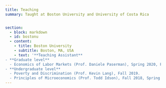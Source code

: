 ```yaml
---
title: Teaching
summary: Taught at Boston University and University of Costa Rica


section: 
  - block: markdown
  - id: bostonu
  - content:
    - title: Boston University
    - subtitle: Boston, MA, USA
    - text: '**Teaching Assistant**
- **Graduate level**
  - Economics of Labor Markets (Prof. Daniele Paserman), Spring 2020, Fall 2021.
- **Undergraduate level**
  - Poverty and Discrimination (Prof. Kevin Lang), Fall 2019.
  - Principles of Microeconomics (Prof. Todd Idson), Fall 2018, Spring 2019'
---
```


